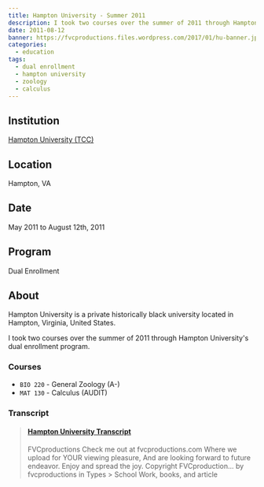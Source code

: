 ```yaml
---
title: Hampton University - Summer 2011
description: I took two courses over the summer of 2011 through Hampton University's dual enrollment program.
date: 2011-08-12
banner: https://fvcproductions.files.wordpress.com/2017/01/hu-banner.jpg
categories:
  - education
tags:
  - dual enrollment
  - hampton university
  - zoology
  - calculus
---
```


## Institution

[Hampton University (TCC)](https://hamptonu.edu)

## Location

Hampton, VA

## Date

May 2011 to August 12th, 2011

## Program

Dual Enrollment

## About

Hampton University is a private historically black university located in Hampton, Virginia, United States.

I took two courses over the summer of 2011 through Hampton University's dual enrollment program.

### Courses

- `BIO 220` - General Zoology (A-)
- `MAT 130` - Calculus (AUDIT)

### Transcript

<blockquote class="embedly-card"><h4><a href="https://www.scribd.com/document/315207507/Hampton-University-Transcript">Hampton University Transcript</a></h4><p>FVCproductions Check me out at fvcproductions.com Where we upload for YOUR viewing pleasure, And are looking forward to future endeavor. Enjoy and spread the joy. Copyright FVCproduction... by fvcproductions in Types > School Work, books, and article</p></blockquote>
<script async src="//cdn.embedly.com/widgets/platform.js" charset="UTF-8"></script>
